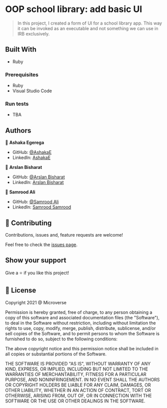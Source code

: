 # OOP school library: add basic UI

> In this project, I created a form of UI for a school library app. This way it can be invoked as an executable and not something we can use in IRB exclusively.

## Built With

- Ruby

### Prerequisites

- Ruby
- Visual Studio Code

### Run tests

- TBA

## Authors

👤 **Ashaka Egerega**

- GitHub: [@AshakaE](https://github.com/AshakaE)
- LinkedIn: [AshakaE](https://www.linkedin.com/in/AshakaE/)

👤 **Arslan Bisharat**

- GitHub: [@Arslan Bisharat](https://github.com/ArslanBisharat)
- LinkedIn: [Arslan Bisharat](https://www.linkedin.com/in/ArslanBisharat)

👤 **Samrood Ali**

- GitHub: [@Samrood Ali](https://github.com/SamroodAli)
- LinkedIn: [Samrood Samrood](https://www.linkedin.com/in/samrood-ali/)

## 🤝 Contributing

Contributions, issues and, feature requests are welcome!

Feel free to check the [issues page](https://github.com/AshakaE/mini-oop/issues).

## Show your support

Give a ⭐️ if you like this project!

## 📝 License

Copyright 2021 @ Microverse

Permission is hereby granted, free of charge, to any person obtaining a copy of this software and associated documentation files (the "Software"), to deal in the Software without restriction, including without limitation the rights to use, copy, modify, merge, publish, distribute, sublicense, and/or sell copies of the Software, and to permit persons to whom the Software is furnished to do so, subject to the following conditions:

The above copyright notice and this permission notice shall be included in all copies or substantial portions of the Software.

THE SOFTWARE IS PROVIDED "AS IS", WITHOUT WARRANTY OF ANY KIND, EXPRESS, OR IMPLIED, INCLUDING BUT NOT LIMITED TO THE WARRANTIES OF MERCHANTABILITY, FITNESS FOR A PARTICULAR PURPOSE, AND NONINFRINGEMENT. IN NO EVENT SHALL THE AUTHORS OR COPYRIGHT HOLDERS BE LIABLE FOR ANY CLAIM, DAMAGES, OR OTHER LIABILITY, WHETHER IN AN ACTION OF CONTRACT, TORT OR OTHERWISE, ARISING FROM, OUT OF, OR IN CONNECTION WITH THE SOFTWARE OR THE USE OR OTHER DEALINGS IN THE SOFTWARE.

